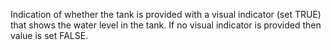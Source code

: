 ﻿Indication of whether the tank is provided with a visual indicator (set TRUE) that shows the water level in the tank. If no visual indicator is provided then value is set FALSE.